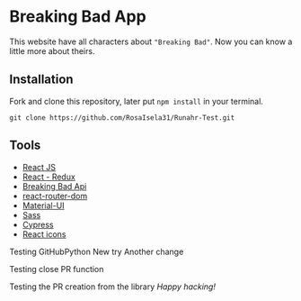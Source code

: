# Breaking Bad App

This website have all characters about `"Breaking Bad"`. Now you can know a little more about theirs.

## Installation

Fork and clone this repository, later put `npm install` in your terminal.

`git clone https://github.com/RosaIsela31/Runahr-Test.git`

## Tools
* [React JS](https://es.reactjs.org/)
* [React - Redux](https://redux.js.org/basics/usage-with-react/)
* [Breaking Bad Api](https://breakingbadapi.com/)
* [react-router-dom](https://www.npmjs.com/package/react-router-dom)
* [Material-UI](https://material-ui.com/)
* [Sass](https://sass-lang.com/)
* [Cypress](https://www.cypress.io/)
* [React icons](https://react-icons.netlify.com/#/)

Testing GitHubPython
New try
Another change

Testing close PR  function

Testing the PR creation from the library
_Happy hacking!_